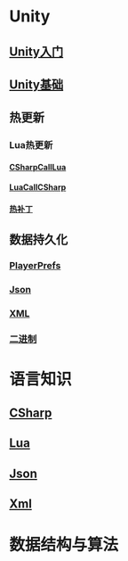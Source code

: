 #                                                                                                                              Unity

## [Unity入门](./Unity/入门.md)

## [Unity基础](./Unity/基础.md)

## 热更新

### Lua热更新

#### [CSharpCallLua](./Unity/热更新/Xlua热更新/CSharpCallLua.md)

#### [LuaCallCSharp](./Unity/热更新/Xlua热更新/LuaCallCSharp.md)

#### [热补丁](./Unity/热更新/Xlua热更新/热补丁.md)

## 数据持久化

### [PlayerPrefs](./Unity/数据持久化/PlayerPrefs.md)

### [Json](./Unity/数据持久化/Json.md)

### [XML](./Unity/数据持久化/XML.md)

### [二进制](./Unity/数据持久化/二进制.md)

# 语言知识

## [CSharp](./语言知识/CSharp.md)

## [Lua](./语言知识/Lua.md)

## [Json](./语言知识/Json.md)

## [Xml](./语言知识/Xml.md)

# 数据结构与算法